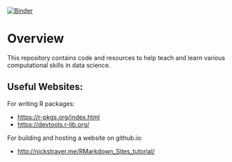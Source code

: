 [![Binder](https://mybinder.org/badge_logo.svg)](https://mybinder.org/v2/gh/tyler-hansen/tutorials/HEAD)
# Overview
This repository contains code and resources to help teach and learn various computational skills in data science. 

## Useful Websites:

For writing R packages: 
* https://r-pkgs.org/index.html
* https://devtools.r-lib.org/

For building and hosting a website on github.io:
* http://nickstrayer.me/RMarkdown_Sites_tutorial/
